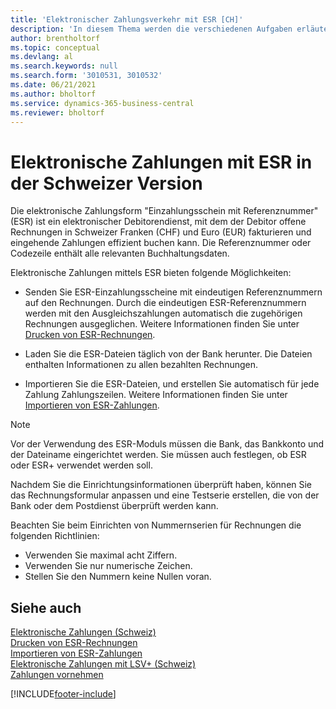```yaml
---
title: 'Elektronischer Zahlungsverkehr mit ESR [CH]'
description: 'In diesem Thema werden die verschiedenen Aufgaben erläutert, die Sie mit dem elektronischen Kreditorendienst Einzahlungsschein mit Referenznummer (ESR) abwickeln können.'
author: brentholtorf
ms.topic: conceptual
ms.devlang: al
ms.search.keywords: null
ms.search.form: '3010531, 3010532'
ms.date: 06/21/2021
ms.author: bholtorf
ms.service: dynamics-365-business-central
ms.reviewer: bholtorf
---
```

# Elektronische Zahlungen mit ESR in der Schweizer Version
Die elektronische Zahlungsform "Einzahlungsschein mit Referenznummer" (ESR) ist ein elektronischer Debitorendienst, mit dem der Debitor offene Rechnungen in Schweizer Franken (CHF) und Euro (EUR) fakturieren und eingehende Zahlungen effizient buchen kann. Die Referenznummer oder Codezeile enthält alle relevanten Buchhaltungsdaten.  

Elektronische Zahlungen mittels ESR bieten folgende Möglichkeiten:  

- Senden Sie ESR-Einzahlungsscheine mit eindeutigen Referenznummern auf den Rechnungen. Durch die eindeutigen ESR-Referenznummern werden mit den Ausgleichszahlungen automatisch die zugehörigen Rechnungen ausgeglichen. Weitere Informationen finden Sie unter [Drucken von ESR-Rechnungen](how-to-print-esr-invoices.md).  

- Laden Sie die ESR-Dateien täglich von der Bank herunter. Die Dateien enthalten Informationen zu allen bezahlten Rechnungen.  

- Importieren Sie die ESR-Dateien, und erstellen Sie automatisch für jede Zahlung Zahlungszeilen. Weitere Informationen finden Sie unter [Importieren von ESR-Zahlungen](how-to-import-esr-payments.md).  

> [!NOTE]  
>  Vor der Verwendung des ESR-Moduls müssen die Bank, das Bankkonto und der Dateiname eingerichtet werden. Sie müssen auch festlegen, ob ESR oder ESR+ verwendet werden soll.

Nachdem Sie die Einrichtungsinformationen überprüft haben, können Sie das Rechnungsformular anpassen und eine Testserie erstellen, die von der Bank oder dem Postdienst überprüft werden kann.  

Beachten Sie beim Einrichten von Nummernserien für Rechnungen die folgenden Richtlinien:  

- Verwenden Sie maximal acht Ziffern.  
- Verwenden Sie nur numerische Zeichen.  
- Stellen Sie den Nummern keine Nullen voran.  

## Siehe auch  
 [Elektronische Zahlungen (Schweiz)](swiss-electronic-payments.md)   
 [Drucken von ESR-Rechnungen](how-to-print-esr-invoices.md)   
 [Importieren von ESR-Zahlungen](how-to-import-esr-payments.md)   
 [Elektronische Zahlungen mit LSV+ (Schweiz)](swiss-electronic-payments-using-lsv-.md)   
 [Zahlungen vornehmen](../../payables-make-payments.md)


[!INCLUDE[footer-include](../../includes/footer-banner.md)]